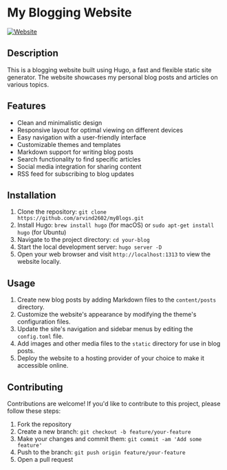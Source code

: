 # My Blogging Website

[![Website](https://arvindguptablogs.netlify.app/)](https://arvindguptablogs.netlify.app/)

## Description

This is a blogging website built using Hugo, a fast and flexible static site generator. The website showcases my personal blog posts and articles on various topics.

## Features

- Clean and minimalistic design
- Responsive layout for optimal viewing on different devices
- Easy navigation with a user-friendly interface
- Customizable themes and templates
- Markdown support for writing blog posts
- Search functionality to find specific articles
- Social media integration for sharing content
- RSS feed for subscribing to blog updates

## Installation

1. Clone the repository: `git clone https://github.com/arvind2602/myBlogs.git`
2. Install Hugo: `brew install hugo` (for macOS) or `sudo apt-get install hugo` (for Ubuntu)
3. Navigate to the project directory: `cd your-blog`
4. Start the local development server: `hugo server -D`
5. Open your web browser and visit `http://localhost:1313` to view the website locally.

## Usage

1. Create new blog posts by adding Markdown files to the `content/posts` directory.
2. Customize the website's appearance by modifying the theme's configuration files.
3. Update the site's navigation and sidebar menus by editing the `config.toml` file.
4. Add images and other media files to the `static` directory for use in blog posts.
5. Deploy the website to a hosting provider of your choice to make it accessible online.

## Contributing

Contributions are welcome! If you'd like to contribute to this project, please follow these steps:

1. Fork the repository
2. Create a new branch: `git checkout -b feature/your-feature`
3. Make your changes and commit them: `git commit -am 'Add some feature'`
4. Push to the branch: `git push origin feature/your-feature`
5. Open a pull request


